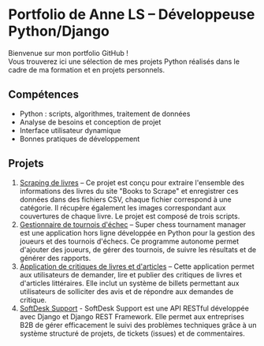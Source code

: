 # Portfolio de Anne LS – Développeuse Python/Django

Bienvenue sur mon portfolio GitHub !  
Vous trouverez ici une sélection de mes projets Python réalisés dans le cadre de ma formation et en projets personnels.

## Compétences
- Python : scripts, algorithmes, traitement de données
- Analyse de besoins et conception de projet
- Interface utilisateur dynamique
- Bonnes pratiques de développement

## Projets
1. [Scraping de livres]([projets/projet1_nom/README.md](https://github.com/annelsopenclassrooms/Projet_02/blob/main/README.md)) – Ce projet est conçu pour extraire l'ensemble des informations des livres du site "Books to Scrape" et enregistrer ces données dans des fichiers CSV, chaque fichier correspond à une catégorie. Il récupère également les images correspondant aux couvertures de chaque livre. Le projet est composé de trois scripts.
2. [Gestionnaire de tournois d'échec]([projets/projet2_nom/README.md](https://github.com/annelsopenclassrooms/Projet_04/blob/main/README.md)) – Super chess tournament manager est une application hors ligne développée en Python pour la gestion des joueurs et des tournois d'échecs. Ce programme autonome permet d'ajouter des joueurs, de gérer des tournois, de suivre les résultats et de générer des rapports.
3. [Application de critiques de livres et d'articles]([projets/projet2_nom/README.md](https://github.com/annelsopenclassrooms/Projet_04/blob/main/README.md](https://github.com/annelsopenclassrooms/Projet_09/blob/main/README.md))) – Cette application permet aux utilisateurs de demander, lire et publier des critiques de livres et d'articles littéraires. Elle inclut un système de billets permettant aux utilisateurs de solliciter des avis et de répondre aux demandes de critique.
4. [SoftDesk Support]([https://github.com/annelsopenclassrooms/Projet_10_API/blob/main/README.md]) - SoftDesk Support est une API RESTful développée avec Django et Django REST Framework. Elle permet aux entreprises B2B de gérer efficacement le suivi des problèmes techniques grâce à un système structuré de projets, de tickets (issues) et de commentaires.
